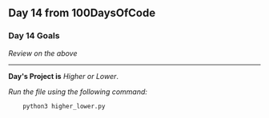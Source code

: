 ## Day 14 from 100DaysOfCode

### Day 14 Goals

*Review on the above*
___


**Day's Project is** *Higher or Lower*.

*Run the file using the following command:*

``` bash
    python3 higher_lower.py
```